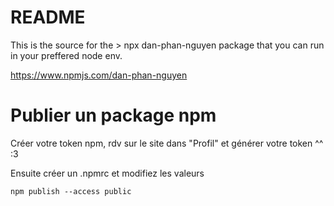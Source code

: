 # README

This is the source for the > npx dan-phan-nguyen package that you can run in your preffered node env.

https://www.npmjs.com/dan-phan-nguyen

# Publier un package npm

Créer votre token npm, rdv sur le site dans "Profil" et générer votre token ^^ :3

Ensuite créer un .npmrc et modifiez les valeurs

```npm publish --access public```